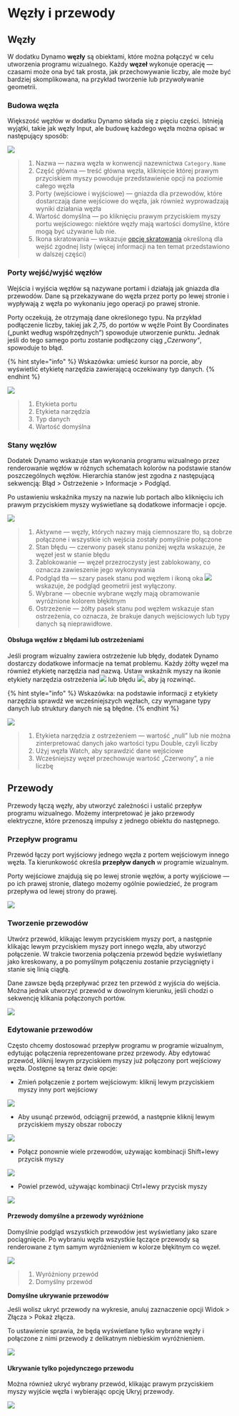 # Węzły i przewody

## Węzły

W dodatku Dynamo **węzły** są obiektami, które można połączyć w celu utworzenia programu wizualnego. Każdy **węzeł** wykonuje operację — czasami może ona być tak prosta, jak przechowywanie liczby, ale może być bardziej skomplikowana, na przykład tworzenie lub przywoływanie geometrii.

### Budowa węzła

Większość węzłów w dodatku Dynamo składa się z pięciu części. Istnieją wyjątki, takie jak węzły Input, ale budowę każdego węzła można opisać w następujący sposób:

![](<images/nodes and wires - nodes anatomy.jpg>)

> 1. Nazwa — nazwa węzła w konwencji nazewnictwa `Category.Name`
> 2. Część główna — treść główna węzła, kliknięcie której prawym przyciskiem myszy powoduje przedstawienie opcji na poziomie całego węzła
> 3. Porty (wejściowe i wyjściowe) — gniazda dla przewodów, które dostarczają dane wejściowe do węzła, jak również wyprowadzają wyniki działania węzła
> 4. Wartość domyślna — po kliknięciu prawym przyciskiem myszy portu wejściowego: niektóre węzły mają wartości domyślne, które mogą być używane lub nie.
> 5. Ikona skratowania — wskazuje [opcję skratowania](../5\_essential\_nodes\_and\_concepts/5-4\_designing-with-lists/1-whats-a-list.md#lacing) określoną dla wejść zgodnej listy (więcej informacji na ten temat przedstawiono w dalszej części)

### Porty wejść/wyjść węzłów

Wejścia i wyjścia węzłów są nazywane portami i działają jak gniazda dla przewodów. Dane są przekazywane do węzła przez porty po lewej stronie i wypływają z węzła po wykonaniu jego operacji po prawej stronie.

Porty oczekują, że otrzymają dane określonego typu. Na przykład podłączenie liczby, takiej jak _2,75_, do portów w węźle Point By Coordinates („punkt według współrzędnych”) spowoduje utworzenie punktu. Jednak jeśli do tego samego portu zostanie podłączony ciąg _„Czerwony”_, spowoduje to błąd.

{% hint style="info" %}
Wskazówka: umieść kursor na porcie, aby wyświetlić etykietę narzędzia zawierającą oczekiwany typ danych.
{% endhint %}

![](<images/nodes and wires - nodes input and tooltip.jpg>)

> 1. Etykieta portu
> 2. Etykieta narzędzia
> 3. Typ danych
> 4. Wartość domyślna

### Stany węzłów

Dodatek Dynamo wskazuje stan wykonania programu wizualnego przez renderowanie węzłów w różnych schematach kolorów na podstawie stanów poszczególnych węzłów. Hierarchia stanów jest zgodna z następującą sekwencją: Błąd > Ostrzeżenie > Informacje > Podgląd.

Po ustawieniu wskaźnika myszy na nazwie lub portach albo kliknięciu ich prawym przyciskiem myszy wyświetlane są dodatkowe informacje i opcje.

![](<images/nodes and wires - node states.jpg>)

> 1. Aktywne — węzły, których nazwy mają ciemnoszare tło, są dobrze połączone i wszystkie ich wejścia zostały pomyślnie połączone
> 2. Stan błędu — czerwony pasek stanu poniżej węzła wskazuje, że węzeł jest w stanie błędu
> 3. Zablokowanie — węzeł przezroczysty jest zablokowany, co oznacza zawieszenie jego wykonywania
> 4. Podgląd tła — szary pasek stanu pod węzłem i ikoną oka ![](<images/nodes and wires - preview off.jpg>) wskazuje, że podgląd geometrii jest wyłączony.
> 5. Wybrane — obecnie wybrane węzły mają obramowanie wyróżnione kolorem błękitnym
> 6. Ostrzeżenie — żółty pasek stanu pod węzłem wskazuje stan ostrzeżenia, co oznacza, że brakuje danych wejściowych lub typy danych są nieprawidłowe.

#### Obsługa węzłów z błędami lub ostrzeżeniami

Jeśli program wizualny zawiera ostrzeżenie lub błędy, dodatek Dynamo dostarczy dodatkowe informacje na temat problemu. Każdy żółty węzeł ma również etykietę narzędzia nad nazwą. Ustaw wskaźnik myszy na ikonie etykiety narzędzia ostrzeżenia ![](<images/nodes and wires - node warning icon.png>) lub błędu ![](<images/nodes and wires - node error icon.png>), aby ją rozwinąć.

{% hint style="info" %}
Wskazówka: na podstawie informacji z etykiety narzędzia sprawdź we wcześniejszych węzłach, czy wymagane typy danych lub struktury danych nie są błędne.
{% endhint %}

![](<images/nodes and wires - nodes with warning tooltip.jpg>)

> 1. Etykieta narzędzia z ostrzeżeniem — wartość „null” lub nie można zinterpretować danych jako wartości typu Double, czyli liczby
> 2. Użyj węzła Watch, aby sprawdzić dane wejściowe
> 3. Wcześniejszy węzeł przechowuje wartość „Czerwony”, a nie liczbę

## Przewody

Przewody łączą węzły, aby utworzyć zależności i ustalić przepływ programu wizualnego. Możemy interpretować je jako przewody elektryczne, które przenoszą impulsy z jednego obiektu do następnego.

### Przepływ programu <a href="#program-flow" id="program-flow"></a>

Przewód łączy port wyjściowy jednego węzła z portem wejściowym innego węzła. Ta kierunkowość określa **przepływ danych** w programie wizualnym.

Porty wejściowe znajdują się po lewej stronie węzłów, a porty wyjściowe — po ich prawej stronie, dlatego możemy ogólnie powiedzieć, że program przepływa od lewej strony do prawej.

![](<images/nodes and wires - flow of data.jpg>)

### Tworzenie przewodów <a href="#creating-wires" id="creating-wires"></a>

Utwórz przewód, klikając lewym przyciskiem myszy port, a następnie klikając lewym przyciskiem myszy port innego węzła, aby utworzyć połączenie. W trakcie tworzenia połączenia przewód będzie wyświetlany jako kreskowany, a po pomyślnym połączeniu zostanie przyciągnięty i stanie się linią ciągłą.

Dane zawsze będą przepływać przez ten przewód z wyjścia do wejścia. Można jednak utworzyć przewód w dowolnym kierunku, jeśli chodzi o sekwencję klikania połączonych portów.

![](<images/nodes and wires - creating a wire.gif>)

### Edytowanie przewodów <a href="#editing-wires" id="editing-wires"></a>

Często chcemy dostosować przepływ programu w programie wizualnym, edytując połączenia reprezentowane przez przewody. Aby edytować przewód, kliknij lewym przyciskiem myszy już połączony port wejściowy węzła. Dostępne są teraz dwie opcje:

* Zmień połączenie z portem wejściowym: kliknij lewym przyciskiem myszy inny port wejściowy

![](<images/nodes and wires - edit wire change port (2).gif>)

* Aby usunąć przewód, odciągnij przewód, a następnie kliknij lewym przyciskiem myszy obszar roboczy

![](<images/nodes and wires - edit wires remove.gif>)

* Połącz ponownie wiele przewodów, używając kombinacji Shift+lewy przycisk myszy

![](<images/nodes and wires - edit multi ports.gif>)

* Powiel przewód, używając kombinacji Ctrl+lewy przycisk myszy

![](<images/nodes and wires - duplicate wire.gif>)

#### Przewody domyślne a przewody wyróżnione <a href="#wire-previews" id="wire-previews"></a>

Domyślnie podgląd wszystkich przewodów jest wyświetlany jako szare pociągnięcie. Po wybraniu węzła wszystkie łączące przewody są renderowane z tym samym wyróżnieniem w kolorze błękitnym co węzeł.

![](<images/nodes and wires - default vs highlighted wires.jpg>)

> 1. Wyróżniony przewód
> 2. Domyślny przewód

**Domyślne ukrywanie przewodów**

Jeśli wolisz ukryć przewody na wykresie, anuluj zaznaczenie opcji Widok > Złącza > Pokaż złącza.

To ustawienie sprawia, że będą wyświetlane tylko wybrane węzły i połączone z nimi przewody z delikatnym niebieskim wyróżnieniem.

![](<images/nodes and wires - hide wires setting (1).gif>)

#### Ukrywanie tylko pojedynczego przewodu

Można również ukryć wybrany przewód, klikając prawym przyciskiem myszy wyjście węzła i wybierając opcję Ukryj przewody.

![](<images/nodes and wires - hide selected wire.gif>)
